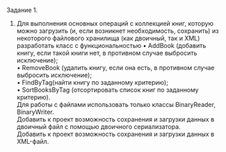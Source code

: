 Задание 1.  
1.	Для выполнения основных операций с коллекцией книг, которую можно загрузить (и, если возникнет необходимость, сохранить) из некоторого файлового хранилища (как двоичный, так и  XML) разработать класс с функциональностью 
•	AddBook (добавить книгу, если такой книги нет, в противном случае выбросить исключение);  
•	RemoveBook (удалить книгу, если она есть, в противном случае выбросить исключение);  
•	FindByTag(найти книгу по заданному критерию);  
•	SortBooksByTag (отсортировать список книг по заданному критерию).  
Для работы с файлами использовать только классы BinaryReader, BinaryWriter.  
Добавить к проект возможность сохранения и загрузки данных в двоичный файл с помощью двоичного сериализатора.  
Добавить к проект возможность сохранения и загрузки данных в XML-файл.  
